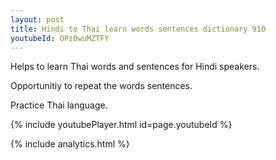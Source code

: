 ```yaml
---
layout: post
title: Hindi to Thai learn words sentences dictionary 910 
youtubeId: OPz0wuMZTFY
---
```

 
 
Helps to learn Thai words and sentences for Hindi speakers.

Opportunitiy to repeat the words sentences. 

Practice Thai language. 
 
{% include youtubePlayer.html id=page.youtubeId %}
 
 
{% include analytics.html %}